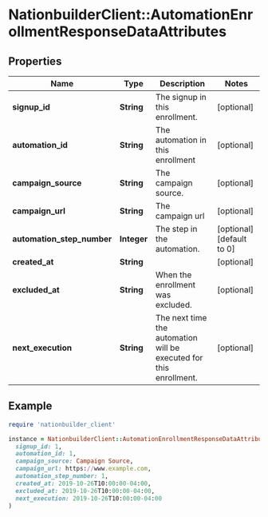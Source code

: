 # NationbuilderClient::AutomationEnrollmentResponseDataAttributes

## Properties

| Name | Type | Description | Notes |
| ---- | ---- | ----------- | ----- |
| **signup_id** | **String** | The signup in this enrollment. | [optional] |
| **automation_id** | **String** | The automation in this enrollment | [optional] |
| **campaign_source** | **String** | The campaign source. | [optional] |
| **campaign_url** | **String** | The campaign url | [optional] |
| **automation_step_number** | **Integer** | The step in the automation. | [optional][default to 0] |
| **created_at** | **String** |  | [optional] |
| **excluded_at** | **String** | When the enrollment was excluded. | [optional] |
| **next_execution** | **String** | The next time the automation will be executed for this enrollment. | [optional] |

## Example

```ruby
require 'nationbuilder_client'

instance = NationbuilderClient::AutomationEnrollmentResponseDataAttributes.new(
  signup_id: 1,
  automation_id: 1,
  campaign_source: Campaign Source,
  campaign_url: https://www.example.com,
  automation_step_number: 1,
  created_at: 2019-10-26T10:00:00-04:00,
  excluded_at: 2019-10-26T10:00:00-04:00,
  next_execution: 2019-10-26T10:00:00-04:00
)
```

